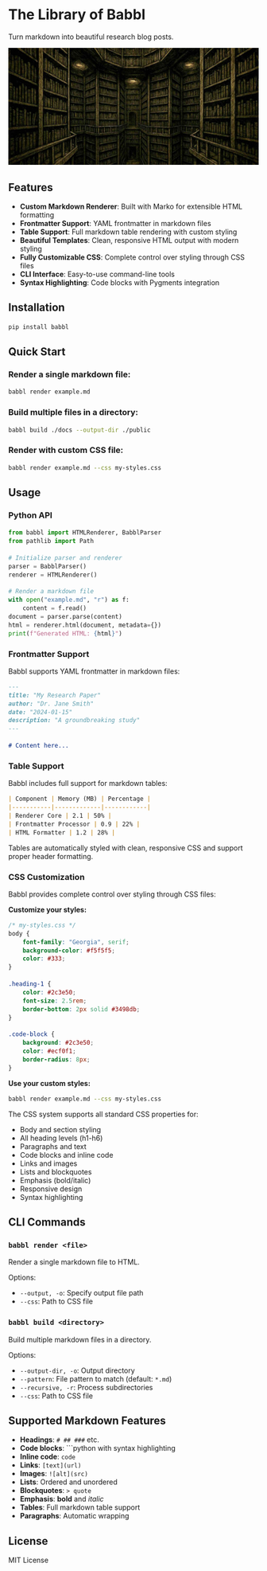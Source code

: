 # The Library of Babbl

Turn markdown into beautiful research blog posts.

![Babbl](assets/babel_img.jpg)

## Features

- **Custom Markdown Renderer**: Built with Marko for extensible HTML formatting
- **Frontmatter Support**: YAML frontmatter in markdown files
- **Table Support**: Full markdown table rendering with custom styling
- **Beautiful Templates**: Clean, responsive HTML output with modern styling
- **Fully Customizable CSS**: Complete control over styling through CSS files
- **CLI Interface**: Easy-to-use command-line tools
- **Syntax Highlighting**: Code blocks with Pygments integration

## Installation

```bash
pip install babbl
```

## Quick Start

### Render a single markdown file:

```bash
babbl render example.md
```

### Build multiple files in a directory:

```bash
babbl build ./docs --output-dir ./public
```

### Render with custom CSS file:

```bash
babbl render example.md --css my-styles.css
```

## Usage

### Python API

```python
from babbl import HTMLRenderer, BabblParser
from pathlib import Path

# Initialize parser and renderer
parser = BabblParser()
renderer = HTMLRenderer()

# Render a markdown file
with open("example.md", "r") as f:
    content = f.read()
document = parser.parse(content)
html = renderer.html(document, metadata={})
print(f"Generated HTML: {html}")
```

### Frontmatter Support

Babbl supports YAML frontmatter in markdown files:

```markdown
---
title: "My Research Paper"
author: "Dr. Jane Smith"
date: "2024-01-15"
description: "A groundbreaking study"
---

# Content here...
```

### Table Support

Babbl includes full support for markdown tables:

```markdown
| Component | Memory (MB) | Percentage |
|-----------|-------------|------------|
| Renderer Core | 2.1 | 50% |
| Frontmatter Processor | 0.9 | 22% |
| HTML Formatter | 1.2 | 28% |
```

Tables are automatically styled with clean, responsive CSS and support proper header formatting.

### CSS Customization

Babbl provides complete control over styling through CSS files:

**Customize your styles:**
```css
/* my-styles.css */
body {
    font-family: "Georgia", serif;
    background-color: #f5f5f5;
    color: #333;
}

.heading-1 {
    color: #2c3e50;
    font-size: 2.5rem;
    border-bottom: 2px solid #3498db;
}

.code-block {
    background: #2c3e50;
    color: #ecf0f1;
    border-radius: 8px;
}
```

**Use your custom styles:**
```bash
babbl render example.md --css my-styles.css
```

The CSS system supports all standard CSS properties for:
- Body and section styling
- All heading levels (h1-h6)
- Paragraphs and text
- Code blocks and inline code
- Links and images
- Lists and blockquotes
- Emphasis (bold/italic)
- Responsive design
- Syntax highlighting

## CLI Commands

### `babbl render <file>`
Render a single markdown file to HTML.

Options:
- `--output, -o`: Specify output file path
- `--css`: Path to CSS file

### `babbl build <directory>`
Build multiple markdown files in a directory.

Options:
- `--output-dir, -o`: Output directory
- `--pattern`: File pattern to match (default: `*.md`)
- `--recursive, -r`: Process subdirectories
- `--css`: Path to CSS file



## Supported Markdown Features

- **Headings**: `# ## ###` etc.
- **Code blocks**: ```python with syntax highlighting
- **Inline code**: `code`
- **Links**: `[text](url)`
- **Images**: `![alt](src)`
- **Lists**: Ordered and unordered
- **Blockquotes**: `> quote`
- **Emphasis**: **bold** and *italic*
- **Tables**: Full markdown table support
- **Paragraphs**: Automatic wrapping

## License

MIT License

